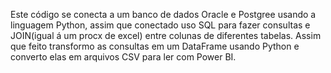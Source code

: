 Este código se conecta a um banco de dados Oracle e Postgree usando a linguagem Python, assim que conectado uso SQL para fazer consultas e JOIN(igual á um procx de excel) entre colunas de
diferentes tabelas. Assim que feito transformo as consultas em um DataFrame usando Python e converto elas em arquivos CSV para ler com Power BI.
